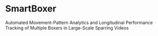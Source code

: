 # SmartBoxer
Automated Movement-Pattern Analytics and Longitudinal Performance Tracking of Multiple Boxers in Large-Scale Sparring Videos

